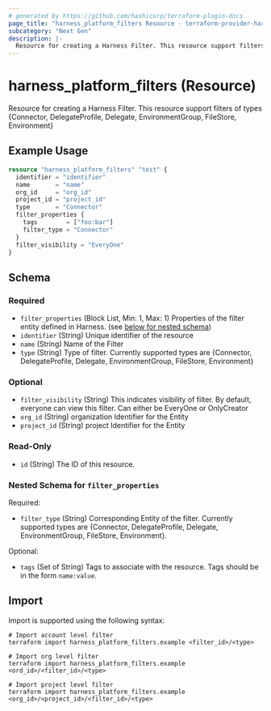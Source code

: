 ```yaml
---
# generated by https://github.com/hashicorp/terraform-plugin-docs
page_title: "harness_platform_filters Resource - terraform-provider-harness"
subcategory: "Next Gen"
description: |-
  Resource for creating a Harness Filter. This resource support filters of types {Connector, DelegateProfile, Delegate, EnvironmentGroup, FileStore, Environment}
---
```


# harness_platform_filters (Resource)

Resource for creating a Harness Filter. This resource support filters of types {Connector, DelegateProfile, Delegate, EnvironmentGroup, FileStore, Environment}

## Example Usage

```terraform
resource "harness_platform_filters" "test" {
  identifier = "identifier"
  name       = "name"
  org_id     = "org_id"
  project_id = "project_id"
  type       = "Connector"
  filter_properties {
    tags        = ["foo:bar"]
    filter_type = "Connector"
  }
  filter_visibility = "EveryOne"
}
```

<!-- schema generated by tfplugindocs -->
## Schema

### Required

- `filter_properties` (Block List, Min: 1, Max: 1) Properties of the filter entity defined in Harness. (see [below for nested schema](#nestedblock--filter_properties))
- `identifier` (String) Unique identifier of the resource
- `name` (String) Name of the Filter
- `type` (String) Type of filter. Currently supported types are {Connector, DelegateProfile, Delegate, EnvironmentGroup, FileStore, Environment}

### Optional

- `filter_visibility` (String) This indicates visibility of filter. By default, everyone can view this filter. Can either be EveryOne or OnlyCreator
- `org_id` (String) organization Identifier for the Entity
- `project_id` (String) project Identifier for the Entity

### Read-Only

- `id` (String) The ID of this resource.

<a id="nestedblock--filter_properties"></a>
### Nested Schema for `filter_properties`

Required:

- `filter_type` (String) Corresponding Entity of the filter. Currently supported types are {Connector, DelegateProfile, Delegate, EnvironmentGroup, FileStore, Environment}.

Optional:

- `tags` (Set of String) Tags to associate with the resource. Tags should be in the form `name:value`.

## Import

Import is supported using the following syntax:

```shell
# Import account level filter
terraform import harness_platform_filters.example <filter_id>/<type>

# Import org level filter
terraform import harness_platform_filters.example <ord_id>/<filter_id>/<type>

# Import project level filter
terraform import harness_platform_filters.example <org_id>/<project_id>/<filter_id>/<type>
```
